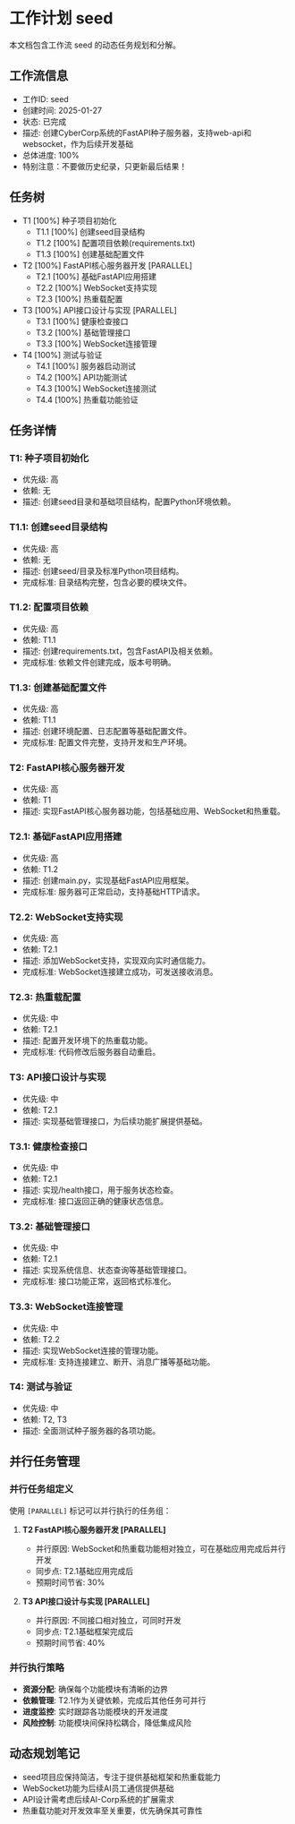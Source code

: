 # 工作计划 seed

本文档包含工作流 seed 的动态任务规划和分解。

## 工作流信息
- 工作ID: seed
- 创建时间: 2025-01-27
- 状态: 已完成
- 描述: 创建CyberCorp系统的FastAPI种子服务器，支持web-api和websocket，作为后续开发基础
- 总体进度: 100%
- 特别注意：不要做历史纪录，只更新最后结果！

## 任务树

- T1 [100%] 种子项目初始化
  - T1.1 [100%] 创建seed目录结构
  - T1.2 [100%] 配置项目依赖(requirements.txt)
  - T1.3 [100%] 创建基础配置文件
- T2 [100%] FastAPI核心服务器开发 [PARALLEL]
  - T2.1 [100%] 基础FastAPI应用搭建
  - T2.2 [100%] WebSocket支持实现
  - T2.3 [100%] 热重载配置
- T3 [100%] API接口设计与实现 [PARALLEL]
  - T3.1 [100%] 健康检查接口
  - T3.2 [100%] 基础管理接口
  - T3.3 [100%] WebSocket连接管理
- T4 [100%] 测试与验证
  - T4.1 [100%] 服务器启动测试
  - T4.2 [100%] API功能测试
  - T4.3 [100%] WebSocket连接测试
  - T4.4 [100%] 热重载功能验证

## 任务详情

### T1: 种子项目初始化
- 优先级: 高
- 依赖: 无
- 描述: 创建seed目录和基础项目结构，配置Python环境依赖。

### T1.1: 创建seed目录结构
- 优先级: 高
- 依赖: 无
- 描述: 创建seed/目录及标准Python项目结构。
- 完成标准: 目录结构完整，包含必要的模块文件。

### T1.2: 配置项目依赖
- 优先级: 高
- 依赖: T1.1
- 描述: 创建requirements.txt，包含FastAPI及相关依赖。
- 完成标准: 依赖文件创建完成，版本号明确。

### T1.3: 创建基础配置文件
- 优先级: 高
- 依赖: T1.1
- 描述: 创建环境配置、日志配置等基础配置文件。
- 完成标准: 配置文件完整，支持开发和生产环境。

### T2: FastAPI核心服务器开发
- 优先级: 高
- 依赖: T1
- 描述: 实现FastAPI核心服务器功能，包括基础应用、WebSocket和热重载。

### T2.1: 基础FastAPI应用搭建
- 优先级: 高
- 依赖: T1.2
- 描述: 创建main.py，实现基础FastAPI应用框架。
- 完成标准: 服务器可正常启动，支持基础HTTP请求。

### T2.2: WebSocket支持实现
- 优先级: 高
- 依赖: T2.1
- 描述: 添加WebSocket支持，实现双向实时通信能力。
- 完成标准: WebSocket连接建立成功，可发送接收消息。

### T2.3: 热重载配置
- 优先级: 中
- 依赖: T2.1
- 描述: 配置开发环境下的热重载功能。
- 完成标准: 代码修改后服务器自动重启。

### T3: API接口设计与实现
- 优先级: 中
- 依赖: T2.1
- 描述: 实现基础管理接口，为后续功能扩展提供基础。

### T3.1: 健康检查接口
- 优先级: 中
- 依赖: T2.1
- 描述: 实现/health接口，用于服务状态检查。
- 完成标准: 接口返回正确的健康状态信息。

### T3.2: 基础管理接口
- 优先级: 中
- 依赖: T2.1
- 描述: 实现系统信息、状态查询等基础管理接口。
- 完成标准: 接口功能正常，返回格式标准化。

### T3.3: WebSocket连接管理
- 优先级: 中
- 依赖: T2.2
- 描述: 实现WebSocket连接的管理功能。
- 完成标准: 支持连接建立、断开、消息广播等基础功能。

### T4: 测试与验证
- 优先级: 中
- 依赖: T2, T3
- 描述: 全面测试种子服务器的各项功能。

## 并行任务管理

### 并行任务组定义
使用 `[PARALLEL]` 标记可以并行执行的任务组：

1. **T2 FastAPI核心服务器开发 [PARALLEL]**
   - 并行原因: WebSocket和热重载功能相对独立，可在基础应用完成后并行开发
   - 同步点: T2.1基础应用完成后
   - 预期时间节省: 30%

2. **T3 API接口设计与实现 [PARALLEL]**
   - 并行原因: 不同接口相对独立，可同时开发
   - 同步点: T2.1基础框架完成后
   - 预期时间节省: 40%

### 并行执行策略
- **资源分配**: 确保每个功能模块有清晰的边界
- **依赖管理**: T2.1作为关键依赖，完成后其他任务可并行
- **进度监控**: 实时跟踪各功能模块的开发进度
- **风险控制**: 功能模块间保持松耦合，降低集成风险

## 动态规划笔记

- seed项目应保持简洁，专注于提供基础框架和热重载能力
- WebSocket功能为后续AI员工通信提供基础
- API设计需考虑后续AI-Corp系统的扩展需求
- 热重载功能对开发效率至关重要，优先确保其可靠性 